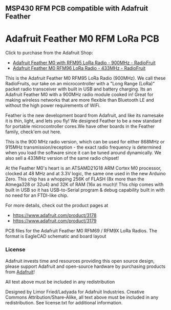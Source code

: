 ## MSP430 RFM PCB compatible with Adafruit Feather


# Adafruit Feather M0 RFM LoRa PCB

Click to purchase from the Adafruit Shop:
- [Adafruit Feather M0 with RFM95 LoRa Radio - 900MHz - RadioFruit](https://www.adafruit.com/product/3178)
- [Adafruit Feather M0 RFM96 LoRa Radio - 433MHz - RadioFruit](https://www.adafruit.com/product/3179)

This is the Adafruit Feather M0 RFM95 LoRa Radio (900MHz). We call these RadioFruits, our take on an microcontroller with a "Long Range (LoRa)" packet radio transceiver with built in USB and battery charging. Its an Adafruit Feather M0 with a 900MHz radio module cooked in! Great for making wireless networks that are more flexible than Bluetooth LE and without the high power requirements of WiFi.

Feather is the new development board from Adafruit, and like its namesake it is thin, light, and lets you fly! We designed Feather to be a new standard for portable microcontroller cores.We have other boards in the Feather family, check'em out here.

This is the 900 MHz radio version, which can be used for either 868MHz or 915MHz transmission/reception - the exact radio frequency is determined when you load the software since it can be tuned around dynamically. We also sell a 433MHz version of the same radio chipset!

At the Feather M0's heart is an ATSAMD21G18 ARM Cortex M0 processor, clocked at 48 MHz and at 3.3V logic, the same one used in the new Arduino Zero. This chip has a whopping 256K of FLASH (8x more than the Atmega328 or 32u4) and 32K of RAM (16x as much)! This chip comes with built in USB so it has USB-to-Serial program & debug capability built in with no need for an FTDI-like chip.

For more details, check out the product pages at

  * https://www.adafruit.com/product/3178
  * https://www.adafruit.com/product/3179
  
PCB files for the Adafruit Feather M0 RFM69 / RFM9X LoRa Radios. The format is EagleCAD schematic and board layout

### License

Adafruit invests time and resources providing this open source design, please support Adafruit and open-source hardware by purchasing products from [Adafruit](https://www.adafruit.com)!

All text above must be included in any redistribution

Designed by Limor Fried/Ladyada for Adafruit Industries.
Creative Commons Attribution/Share-Alike, all text above must be included in any redistribution. 
See license.txt for additional information.
